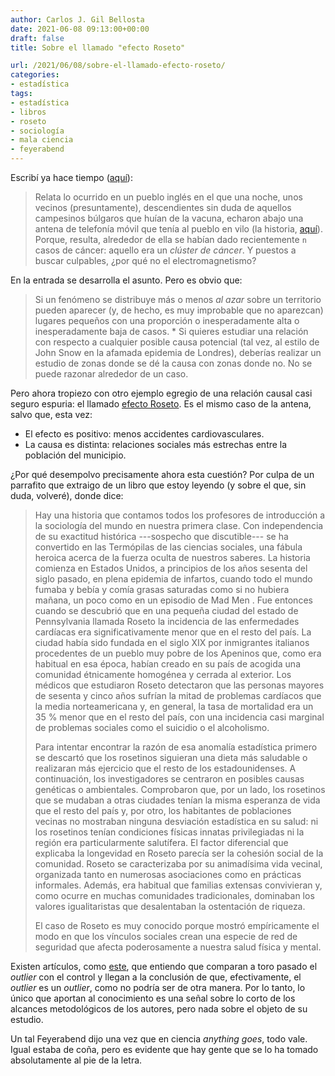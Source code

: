 ```yaml
---
author: Carlos J. Gil Bellosta
date: 2021-06-08 09:13:00+00:00
draft: false
title: Sobre el llamado "efecto Roseto"

url: /2021/06/08/sobre-el-llamado-efecto-roseto/
categories:
- estadística
tags:
- estadística
- libros
- roseto
- sociología
- mala ciencia
- feyerabend
---
```


Escribí ya hace tiempo ([aquí](https://www.datanalytics.com/2018/09/11/la-falacia-del-fiscal-la-mi-mejor-explicacion-para-profanos-hasta-la-fecha/)):

>Relata lo ocurrido en un pueblo inglés en el que una noche, unos vecinos (presuntamente), descendientes sin duda de aquellos campesinos búlgaros que huían de la vacuna, echaron abajo una antena de telefonía móvil que tenía al pueblo en vilo (la historia, [aquí](http://www.bbc.co.uk/insideout/westmidlands/series6/phone_masts.shtml)). Porque, resulta, alrededor de ella se habían dado recientemente `n` casos de cáncer: aquello era un _clúster de cáncer_. Y puestos a buscar culpables, ¿por qué no el electromagnetismo?

En la entrada se desarrolla el asunto. Pero es obvio que:

> Si un fenómeno se distribuye más o menos _al azar_ sobre un territorio pueden aparecer (y, de hecho, es muy improbable que no aparezcan) lugares pequeños con una proporción o inesperadamente alta o inesperadamente baja de casos.  * Si quieres estudiar una relación con respecto a cualquier posible causa potencial (tal vez, al estilo de John Snow en la afamada epidemia de Londres), deberías realizar un estudio de zonas donde se dé la causa con zonas donde no. No se puede razonar alrededor de un caso.

Pero ahora tropiezo con otro ejemplo egregio de una relación causal casi seguro espuria: el llamado [efecto Roseto](https://en.wikipedia.org/wiki/Roseto_effect). Es el mismo caso de la antena, salvo que, esta vez:

* El efecto es positivo: menos accidentes cardiovasculares.
* La causa es distinta: relaciones sociales más estrechas entre la población del municipio.

¿Por qué desempolvo precisamente ahora esta cuestión? Por culpa de un parrafito que extraigo de un libro que estoy leyendo (y sobre el que, sin duda, volveré), donde dice:

>Hay una historia que contamos todos los profesores de introducción a la sociología del mundo en nuestra primera clase. Con independencia de su exactitud histórica ---sospecho que discutible--- se ha convertido en las Termópilas de las ciencias sociales, una fábula heroica acerca de la fuerza oculta de nuestros saberes. La historia comienza en Estados Unidos, a principios de los años sesenta del siglo pasado, en plena epidemia de infartos, cuando todo el mundo fumaba y bebía y comía grasas saturadas como si no hubiera mañana, un poco como en un episodio de Mad Men . Fue entonces cuando se descubrió que en una pequeña ciudad del estado de Pennsylvania llamada Roseto la incidencia de las enfermedades cardíacas era significativamente menor que en el resto del país. La ciudad había sido fundada en el siglo XIX por inmigrantes italianos procedentes de un pueblo muy pobre de los Apeninos que, como era habitual en esa época, habían creado en su país de acogida una comunidad étnicamente homogénea y cerrada al exterior. Los médicos que estudiaron Roseto detectaron que las personas mayores de sesenta y cinco años sufrían la mitad de problemas cardíacos que la media norteamericana y, en general, la tasa de mortalidad era un 35 % menor que en el resto del país, con una incidencia casi marginal de problemas sociales como el suicidio o el alcoholismo.
>
> Para intentar encontrar la razón de esa anomalía estadística primero se descartó que los rosetinos siguieran una dieta más saludable o realizaran más ejercicio que el resto de los estadounidenses. A continuación, los investigadores se centraron en posibles causas genéticas o ambientales. Comprobaron que, por un lado, los rosetinos que se mudaban a otras ciudades tenían la misma esperanza de vida que el resto del país y, por otro, los habitantes de poblaciones vecinas no mostraban ninguna desviación estadística en su salud: ni los rosetinos tenían condiciones físicas innatas privilegiadas ni la región era particularmente salutífera. El factor diferencial que explicaba la longevidad en Roseto parecía ser la cohesión social de la comunidad. Roseto se caracterizaba por su animadísima vida vecinal, organizada tanto en numerosas asociaciones como en prácticas informales. Además, era habitual que familias extensas convivieran y, como ocurre en muchas comunidades tradicionales, dominaban los valores igualitaristas que desalentaban la ostentación de riqueza.
>
> El caso de Roseto es muy conocido porque mostró empíricamente el modo en que los vínculos sociales crean una especie de red de seguridad que afecta poderosamente a nuestra salud física y mental.

Existen artículos, como [este](https://www.ncbi.nlm.nih.gov/pmc/articles/PMC1695733/), que entiendo que comparan a toro pasado el _outlier_ con el control y llegan a la conclusión de que, efectivamente, el _outlier_ es un _outlier_, como no podría ser de otra manera. Por lo tanto, lo único que aportan al conocimiento es una señal sobre lo corto de los alcances metodológicos de los autores, pero nada sobre el objeto de su estudio.

Un tal Feyerabend dijo una vez que en ciencia _anything goes_, todo vale. Igual estaba de coña, pero es evidente que hay gente que se lo ha tomado absolutamente al pie de la letra.